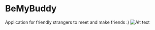 # BeMyBuddy
Application for friendly strangers to meet and make friends :)
![Alt text](relative/path/to/homescreen.png?raw=true "Title")
